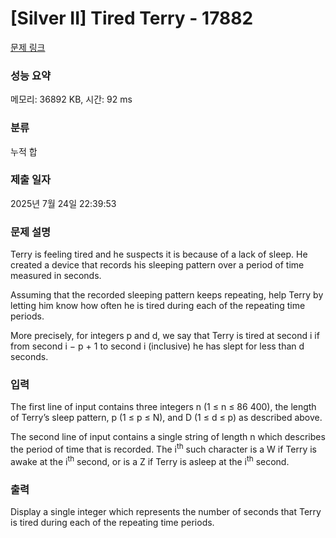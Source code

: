 # [Silver II] Tired Terry - 17882 

[문제 링크](https://www.acmicpc.net/problem/17882) 

### 성능 요약

메모리: 36892 KB, 시간: 92 ms

### 분류

누적 합

### 제출 일자

2025년 7월 24일 22:39:53

### 문제 설명

<p>Terry is feeling tired and he suspects it is because of a lack of sleep. He created a device that records his sleeping pattern over a period of time measured in seconds.</p>

<p>Assuming that the recorded sleeping pattern keeps repeating, help Terry by letting him know how often he is tired during each of the repeating time periods.</p>

<p>More precisely, for integers p and d, we say that Terry is tired at second i if from second i − p + 1 to second i (inclusive) he has slept for less than d seconds.</p>

### 입력 

 <p>The first line of input contains three integers n (1 ≤ n ≤ 86 400), the length of Terry’s sleep pattern, p (1 ≤ p ≤ N), and D (1 ≤ d ≤ p) as described above.</p>

<p>The second line of input contains a single string of length n which describes the period of time that is recorded. The i<sup>th</sup> such character is a W if Terry is awake at the i<sup>th</sup> second, or is a Z if Terry is asleep at the i<sup>th</sup> second.</p>

### 출력 

 <p>Display a single integer which represents the number of seconds that Terry is tired during each of the repeating time periods.</p>

